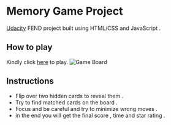 # Memory Game Project
[Udacity](https://www.udacity.com/) FEND project built using HTML/CSS and JavaScript .
## How to play
Kindly click [here](https://eltantawye.github.io/memory-game/index.html) to play.
![Game Board](https://user-images.githubusercontent.com/26147983/51295816-14b30e80-1a22-11e9-9954-c7b0c8b92145.gif)
## Instructions
* Flip over two hidden cards to reveal them .
* Try to find matched cards on the board .
* Focus and be careful and try to minimize wrong moves .
* in the end you will get the final score , time and star rating .
